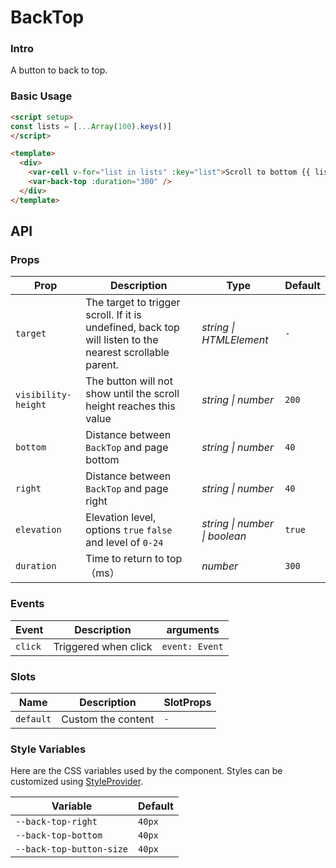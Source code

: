 # BackTop

### Intro

A button to back to top.

### Basic Usage

```html
<script setup>
const lists = [...Array(100).keys()]
</script>

<template>
  <div>
    <var-cell v-for="list in lists" :key="list">Scroll to bottom {{ list }}</var-cell>
    <var-back-top :duration="300" />
  </div>
</template>
```

## API

### Props

| Prop | Description                                                                                             | Type   | Default |
| ----- |---------------------------------------------------------------------------------------------------------|--------|-------|
| `target` | The target to trigger scroll. If it is undefined, back top will listen to the nearest scrollable parent. | _string \| HTMLElement_     | `-` |
| `visibility-height` | The button will not show until the scroll height reaches this value                                     | _string \| number_ | `200` |
| `bottom`            | Distance between `BackTop` and page bottom                                                              | _string \| number_ | `40` |
| `right`            | Distance between `BackTop` and page right                                                               | _string \| number_ | `40` |
| `elevation` | Elevation level, options `true` `false` and level of `0-24` | _string \| number \| boolean_|   `true`    |
| `duration` | Time to return to top（ms）                                                                               | _number_ | `300` |
### Events

| Event | Description | arguments |
| ----- | -------------- | -------- |
| `click` | Triggered when click | `event: Event` |

### Slots

| Name | Description | SlotProps |
| ----- | -------------- | -------- |
| `default` | Custom the content | `-` |

### Style Variables
Here are the CSS variables used by the component. Styles can be customized using [StyleProvider](#/en-US/style-provider).

| Variable | Default |
| --- | --- |
| `--back-top-right` | `40px` |
| `--back-top-bottom` | `40px` |
| `--back-top-button-size` | `40px` |
